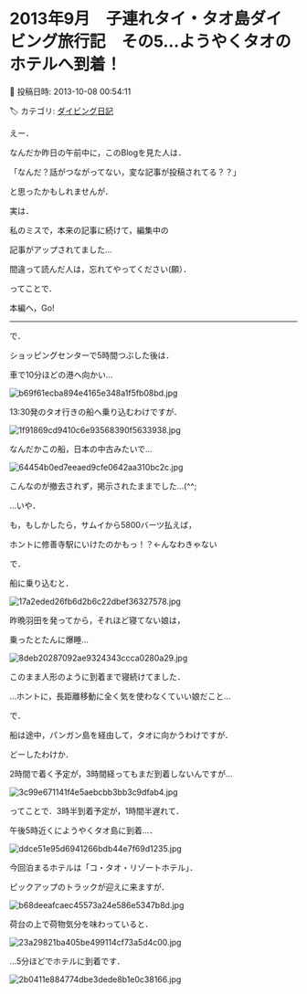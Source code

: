 # 2013年9月　子連れタイ・タオ島ダイビング旅行記　その5…ようやくタオのホテルへ到着！

📅 投稿日時: 2013-10-08 00:54:11

🏷️ カテゴリ: [ダイビング日記](ce3a7a8d424d112fce83ee85c81a0e344.md)

えー．


なんだか昨日の午前中に，このBlogを見た人は．


「なんだ？話がつながってない，変な記事が投稿されてる？？」


と思ったかもしれませんが．


実は．


私のミスで，本来の記事に続けて，編集中の


記事がアップされてました…


間違って読んだ人は，忘れてやってください(願）．





ってことで．


本編へ，Go!


----





で．


ショッピングセンターで5時間つぶした後は．





車で10分ほどの港へ向かい…




![b69f61ecba894e4165e348a1f5fb08bd.jpg](images/b69f61ecba894e4165e348a1f5fb08bd.jpg)




13:30発のタオ行きの船へ乗り込むわけですが．




![1f91869cd9410c6e93568390f5633938.jpg](images/1f91869cd9410c6e93568390f5633938.jpg)




なんだかこの船，日本の中古みたいで…




![64454b0ed7eeaed9cfe0642aa310bc2c.jpg](images/64454b0ed7eeaed9cfe0642aa310bc2c.jpg)




こんなのが撤去されず，掲示されたままでした…(^^;


…いや．


も，もしかしたら，サムイから5800バーツ払えば，


ホントに修善寺駅にいけたのかもっ！？←んなわきゃない





で．


船に乗り込むと．




![17a2eded26fb6d2b6c22dbef36327578.jpg](images/17a2eded26fb6d2b6c22dbef36327578.jpg)




昨晩羽田を発ってから，それほど寝てない娘は，


乗ったとたんに爆睡…




![8deb20287092ae9324343ccca0280a29.jpg](images/8deb20287092ae9324343ccca0280a29.jpg)




このまま人形のように到着まで寝続けてました．


…ホントに，長距離移動に全く気を使わなくていい娘だこと…





で．


船は途中，パンガン島を経由して，タオに向かうわけですが．


どーしたわけか．


2時間で着く予定が，3時間経ってもまだ到着しないんですが…




![3c99e671141f4e5aebcbb3bb3c9dfab4.jpg](images/3c99e671141f4e5aebcbb3bb3c9dfab4.jpg)







ってことで．3時半到着予定が，1時間半遅れて．


午後5時近くにようやくタオ島に到着…．




![ddce51e95d6941266bdb44e7f69d1235.jpg](images/ddce51e95d6941266bdb44e7f69d1235.jpg)







今回泊まるホテルは「コ・タオ・リゾートホテル」．


ピックアップのトラックが迎えに来ますが．




![b68deeafcaec45573a24e586e5347b8d.jpg](images/b68deeafcaec45573a24e586e5347b8d.jpg)




荷台の上で荷物気分を味わっていると．




![23a29821ba405be499114cf73a5d4c00.jpg](images/23a29821ba405be499114cf73a5d4c00.jpg)




…5分ほどでホテルに到着です．




![2b0411e884774dbe3dede8b1e0c38166.jpg](images/2b0411e884774dbe3dede8b1e0c38166.jpg)

